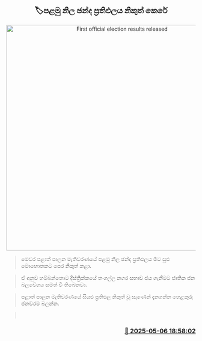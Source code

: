 <p align='center'><b><h2 align='center' title='First official election results released'>🏷පළමු නිල ඡන්ද ප්‍රතිඵලය නිකුත් කෙරේ</h2></b></p>
<p align='center'><img src='https://helakuru.sgp1.cdn.digitaloceanspaces.com/esana/images/lib/Local-gov-election-results-live.jpg' width='600' alt='First official election results released'></p>

> මෙවර පළාත් පාලන මැතිවරණයේ පළමු නිල ඡන්ද ප්‍රතිඵලය මීට සුළු මොහොතකට පෙර නිකුත් කළා.

> ඒ අනුව හම්බන්තොට දිස්ත්‍රික්කයේ තංගල්ල නගර සභාව ජය ගැනීමට ජාතික ජන බලවේගය සමත් වී තිබෙනවා.

> පළාත් පාලන මැතිවරණයේ සියළු ප්‍රතිඵල නිකුත් වූ සැණෙන් දැනගන්න හෙළකුරු ජනව​රම බලන්න. 

>  



<h3 align='right'><a href='https://www.helakuru.lk/esana/p/109870/'>📅 2025-05-06 18:58:02</a></h3>
